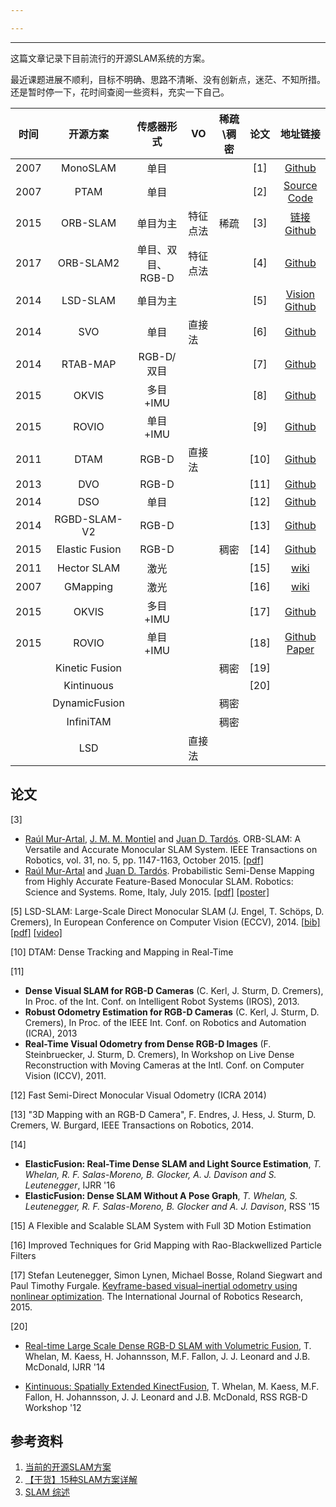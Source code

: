 ```yaml
---

---
```

---
这篇文章记录下目前流行的开源SLAM系统的方案。
<!--more--->
最近课题进展不顺利，目标不明确、思路不清晰、没有创新点，迷茫、不知所措。还是暂时停一下，花时间查阅一些资料，充实一下自己。

| 时间 |    开源方案    |    传感器形式     | VO       | 稀疏\稠密 | 论文 |                           地址链接                           |
| :--: | :------------: | :---------------: | -------- | :-------: | :--: | :----------------------------------------------------------: |
| 2007 |    MonoSLAM    |       单目        |          |           | [1]  |       [Github](https://github.com/hanmekim/SceneLib2)        |
| 2007 |      PTAM      |       单目        |          |           | [2]  |     [Source Code]( http://www.robots.ox.ac.uk/~gk/PTAM/)     |
| 2015 |    ORB-SLAM    |     单目为主      | 特征点法 |   稀疏    | [3]  | [链接](http://webdiis.unizar.es/~raulmur/orbslam/)   [Github](https://github.com/raulmur/ORB_SLAM) |
| 2017 |   ORB-SLAM2    | 单目、双目、RGB-D | 特征点法 |           | [4]  |        [Github](https://github.com/raulmur/ORB_SLAM2)        |
| 2014 |    LSD-SLAM    |     单目为主      |          |           | [5]  | [Vision]( http://vision.in.tum.de/research/vslam/lsdslam)   [Github](<https://github.com/tum-vision/lsd_slam> ) |
| 2014 |      SVO       |       单目        | 直接法   |           | [6]  |         [Github](https://github.com/uzh-rpg/rpg_svo)         |
| 2014 |    RTAB-MAP    |    RGB-D/双目     |          |           | [7]  |        [Github](https://github.com/introlab/rtabmap )        |
| 2015 |     OKVIS      |     多目+IMU      |          |           | [8]  |         [Github](https://github.com/ethz-asl/okvis )         |
| 2015 |     ROVIO      |     单目+IMU      |          |           | [9]  |         [Github](https://github.com/ethz-asl/rovio)          |
| 2011 |      DTAM      |       RGB-D       | 直接法   |           | [10] |       [Github](https://github.com/anuranbaka/OpenDTAM)       |
| 2013 |      DVO       |       RGB-D       |          |           | [11] |       [Github](https://github.com/tum-vision/dvo_slam)       |
| 2014 |      DSO       |       单目        |          |           | [12] |         [Github](https://github.com/JakobEngel/dso)          |
| 2014 |  RGBD-SLAM-V2  |       RGB-D       |          |           | [13] |     [Github](https://github.com/felixendres/rgbdslam_v2)     |
| 2015 | Elastic Fusion |       RGB-D       |          |   稠密    | [14] |      [Github](https://github.com/mp3guy/ElasticFusion)       |
| 2011 |  Hector SLAM   |       激光        |          |           | [15] |           [wiki](http://wiki.ros.org/hector_slam)            |
| 2007 |    GMapping    |       激光        |          |           | [16] |             [wiki](http://wiki.ros.org/gmapping)             |
| 2015 |     OKVIS      |     多目+IMU      |          |           | [17] |         [Github](https://github.com/ethz-asl/ckvis)          |
| 2015 |     ROVIO      |     单目+IMU      |          |           | [18] | [Github](https://github.com/ethz-asl/rovio)  [Paper](http://dx.doi.org/10.3929/ethz-a-010566547) |
|      | Kinetic Fusion |                   |          |   稠密    | [19] |                                                              |
|      |   Kintinuous   |                   |          |           | [20] |                                                              |
|      | DynamicFusion  |                   |          |   稠密    |      |                                                              |
|      |   InfiniTAM    |                   |          |   稠密    |      |                                                              |
|      |      LSD       |                   | 直接法   |           |      |                                                              |

## 论文

[3] 

- [Raúl Mur-Artal](http://webdiis.unizar.es/~raulmur/), [J. M. M. Montiel](http://webdiis.unizar.es/~josemari/) and [Juan D. Tardós](http://webdiis.unizar.es/~jdtardos/). ORB-SLAM: A Versatile and Accurate Monocular SLAM System.  IEEE Transactions on Robotics, vol. 31, no. 5, pp. 1147-1163, October 2015. [[pdf\]](http://webdiis.unizar.es/~raulmur/MurMontielTardosTRO15.pdf)
- [Raúl Mur-Artal](http://webdiis.unizar.es/~raulmur/) and [Juan D. Tardós](http://webdiis.unizar.es/~jdtardos/). Probabilistic Semi-Dense Mapping from Highly Accurate Feature-Based Monocular SLAM. Robotics: Science and Systems. Rome, Italy, July 2015. [[pdf\]](http://webdiis.unizar.es/~raulmur/MurTardosRSS15.pdf) [[poster\]](http://webdiis.unizar.es/~raulmur/MurTardosRSS15Poster.pdf)

[5] LSD-SLAM: Large-Scale Direct Monocular SLAM (J. Engel, T. Schöps, D. Cremers), In European Conference on Computer Vision (ECCV), 2014. [[bib\]](http://vision.in.tum.de/research/vslam/lsdslam?key=engel14eccv) [[pdf\]](http://vision.in.tum.de/_media/spezial/bib/engel14eccv.pdf) [[video\]](http://vision.in.tum.de/_media/spezial/bib/engel14eccv.mp4)

[10] DTAM: Dense Tracking and Mapping in Real-Time

[11]

- **Dense Visual SLAM for RGB-D Cameras** (C. Kerl, J. Sturm, D. Cremers), In Proc. of the Int. Conf. on Intelligent Robot Systems (IROS), 2013.
- **Robust Odometry Estimation for RGB-D Cameras** (C. Kerl, J. Sturm, D. Cremers), In Proc. of the IEEE Int. Conf. on Robotics and Automation (ICRA), 2013
- **Real-Time Visual Odometry from Dense RGB-D Images**  (F. Steinbruecker, J. Sturm, D. Cremers), In Workshop on Live Dense  Reconstruction with Moving Cameras at the Intl. Conf. on Computer Vision  (ICCV), 2011.

[12] Fast Semi-Direct Monocular Visual Odometry (ICRA 2014)

[13] "3D Mapping with an RGB-D Camera", F. Endres, J. Hess, J. Sturm, D. Cremers, W. Burgard, IEEE Transactions on Robotics, 2014.

\[14\] 

- **ElasticFusion: Real-Time Dense SLAM and Light Source Estimation**, *T. Whelan, R. F. Salas-Moreno, B. Glocker, A. J. Davison and S. Leutenegger*, IJRR '16
- **ElasticFusion: Dense SLAM Without A Pose Graph**, *T. Whelan, S. Leutenegger, R. F. Salas-Moreno, B. Glocker and A. J. Davison*, RSS '15

[15] A Flexible and Scalable SLAM System with Full 3D Motion Estimation

[16] Improved Techniques for Grid Mapping with Rao-Blackwellized Particle Filters 

[17] Stefan Leutenegger, Simon Lynen, Michael Bosse, Roland Siegwart and Paul Timothy Furgale. [Keyframe-based visual–inertial odometry using nonlinear optimization](http://www.roboticsproceedings.org/rss09/p37.pdf). The International Journal of Robotics Research, 2015.

[20]

- [Real-time Large Scale Dense RGB-D SLAM with Volumetric Fusion](http://thomaswhelan.ie/Whelan14ijrr.pdf), T. Whelan, M. Kaess, H. Johannsson, M.F. Fallon, J. J. Leonard and J.B. McDonald, IJRR '14 

- [Kintinuous: Spatially Extended KinectFusion](http://thomaswhelan.ie/Whelan12rssw.pdf), T. Whelan, M. Kaess, M.F. Fallon, H. Johannsson, J. J. Leonard and J.B. McDonald, RSS RGB-D Workshop '12

## 参考资料

1. [当前的开源SLAM方案](https://www.cnblogs.com/Jessica-jie/p/7719359.html)
2. [【干货】15种SLAM方案详解](http://www.vrtuoluo.cn/8821.html)
3. [SLAM 综述](https://blog.csdn.net/darlingqiang/article/details/78901022)